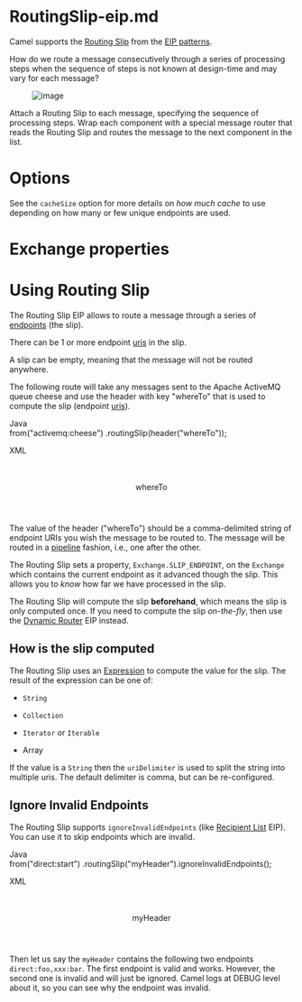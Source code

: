 # RoutingSlip-eip.md

Camel supports the [Routing
Slip](https://www.enterpriseintegrationpatterns.com/patterns/messaging/RoutingTable.html)
from the [EIP patterns](#enterprise-integration-patterns.adoc).

How do we route a message consecutively through a series of processing
steps when the sequence of steps is not known at design-time and may
vary for each message?

<figure>
<img src="eip/RoutingTableSimple.gif" alt="image" />
</figure>

Attach a Routing Slip to each message, specifying the sequence of
processing steps. Wrap each component with a special message router that
reads the Routing Slip and routes the message to the next component in
the list.

# Options

See the `cacheSize` option for more details on *how much cache* to use
depending on how many or few unique endpoints are used.

# Exchange properties

# Using Routing Slip

The Routing Slip EIP allows to route a message through a series of
[endpoints](#manual::endpoint.adoc) (the slip).

There can be 1 or more endpoint [uris](#manual::uris.adoc) in the slip.

A slip can be empty, meaning that the message will not be routed
anywhere.

The following route will take any messages sent to the Apache ActiveMQ
queue cheese and use the header with key "whereTo" that is used to
compute the slip (endpoint [uris](#manual::uris.adoc)).

Java  
from("activemq:cheese")
.routingSlip(header("whereTo"));

XML  
<route>  
<from uri="activemq:cheese"/>  
<routingSlip>  
<header>whereTo</header>  
</routingSlip>  
</route>

The value of the header ("whereTo") should be a comma-delimited string
of endpoint URIs you wish the message to be routed to. The message will
be routed in a [pipeline](#pipeline-eip.adoc) fashion, i.e., one after
the other.

The Routing Slip sets a property, `Exchange.SLIP_ENDPOINT`, on the
`Exchange` which contains the current endpoint as it advanced though the
slip. This allows you to *know* how far we have processed in the slip.

The Routing Slip will compute the slip **beforehand**, which means the
slip is only computed once. If you need to compute the slip
*on-the-fly*, then use the [Dynamic Router](#dynamicRouter-eip.adoc) EIP
instead.

## How is the slip computed

The Routing Slip uses an [Expression](#manual::expression.adoc) to
compute the value for the slip. The result of the expression can be one
of:

-   `String`

-   `Collection`

-   `Iterator` or `Iterable`

-   Array

If the value is a `String` then the `uriDelimiter` is used to split the
string into multiple uris. The default delimiter is comma, but can be
re-configured.

## Ignore Invalid Endpoints

The Routing Slip supports `ignoreInvalidEndpoints` (like [Recipient
List](#recipientList-eip.adoc) EIP). You can use it to skip endpoints
which are invalid.

Java  
from("direct:start")
.routingSlip("myHeader").ignoreInvalidEndpoints();

XML  
<route>  
<from uri="direct:start"/>  
<routingSlip ignoreInvalidEndpoints="true">  
<header>myHeader</header>  
</routingSlip>  
</route>

Then let us say the `myHeader` contains the following two endpoints
`direct:foo,xxx:bar`. The first endpoint is valid and works. However,
the second one is invalid and will just be ignored. Camel logs at DEBUG
level about it, so you can see why the endpoint was invalid.
